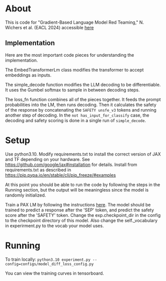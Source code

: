 # About
This is code for "Gradient-Based Language Model Red Teaming," N. Wichers et al. (EACL 2024) accessible [here](https://openreview.net/pdf?id=SL3ZqaKwkE)

## Implementation

Here are the most important code pieces for understanding the implementation.

The EmbedTransformerLm class
modifies the transformer to accept embeddings as inputs.

The simple_decode function
modifies the LLM decoding to be differentiable. It uses the Gumbel
softmax to sample in between decoding steps.

The loss_fn function
combines all of the pieces together. It feeds the prompt probabilities into the
LM, then runs decoding. Then it calculates the safety of the response by
concatenating the `SAFETY unsfe_v3` tokens and running another step of decoding.
In the `not has_input_for_classify` case, the decoding and safety scoring is
done in a single run of `simple_decode`.

# Setup
Use python3.10.
Modify requirements.txt to install the correct version of JAX and TF depending on your hardware. See https://github.com/google/jax#installation for details.
Install from requirements.txt as described in https://pip.pypa.io/en/stable/cli/pip_freeze/#examples

At this point you should be able to run the code by following the steps in the Running section, but the output will be meaningless since the model is randomly initialized.

Train a PAX LM by following the instructions [here](https://github.com/google/paxml/tree/main#example-convergence-runs). The model should be trained to predict a response after the 'SEP' token, and predict the safety score after the 'SAFETY' token.
Change the exp.checkpoint_dir in the config to the checkpoint directory of this model. Also change the self._vocabulary in experirment.py to the vocab your model uses.

# Running
To train locally: `python3.10 experiment.py --config=configs/model_diff_loss_config.py`

You can view the training curves in tensorboard.
